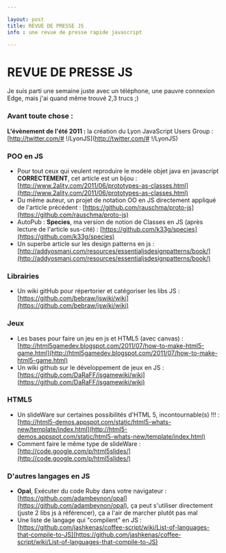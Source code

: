```yaml
---

layout: post
title: REVUE DE PRESSE JS
info : une revue de presse rapide javascript

---
```


# REVUE DE PRESSE JS

Je suis parti une semaine juste avec un téléphone, une pauvre connexion Edge, mais j'ai quand même trouvé 2,3 trucs ;)

###  Avant toute chose :

**L'évènement de l'été 2011 :** la création du Lyon JavaScript Users Group : [http://twitter.com/# !/LyonJS](http://twitter.com/# !/LyonJS)

###  POO en JS

- Pour tout ceux qui veulent reproduire le modèle objet java en javascript **CORRECTEMENT**, cet article est un bijou : [http://www.2ality.com/2011/06/prototypes-as-classes.html](http://www.2ality.com/2011/06/prototypes-as-classes.html)
- Du même auteur, un projet de notation OO en JS directement appliqué de l'article précédent : [https://github.com/rauschma/proto-js](https://github.com/rauschma/proto-js)
- AutoPub : **Species**, ma version de notion de Classes en JS (après lecture de l'article sus-cité) : [https://github.com/k33g/species](https://github.com/k33g/species)
- Un superbe article sur les design patterns en js : [http://addyosmani.com/resources/essentialjsdesignpatterns/book/](http://addyosmani.com/resources/essentialjsdesignpatterns/book/)

###  Librairies

- Un wiki gitHub pour répertorier et catégoriser les libs JS : [https://github.com/bebraw/jswiki/wiki](https://github.com/bebraw/jswiki/wiki)

###  Jeux

- Les bases pour faire un jeu en js et HTML5 (avec canvas) : [http://html5gamedev.blogspot.com/2011/07/how-to-make-html5-game.html](http://html5gamedev.blogspot.com/2011/07/how-to-make-html5-game.html)
- Un wiki github sur le développement de jeux en JS : [https://github.com/DaRaFF/jsgamewiki/wiki](https://github.com/DaRaFF/jsgamewiki/wiki)

###  HTML5

- Un slideWare sur certaines possibilités d'HTML 5, incontournable(s) !!! : [http://html5-demos.appspot.com/static/html5-whats-new/template/index.html](http://html5-demos.appspot.com/static/html5-whats-new/template/index.html)
- Comment faire le même type de slideWare : [http://code.google.com/p/html5slides/](http://code.google.com/p/html5slides/)

###  D'autres langages en JS

- **Opal**, Exécuter du code Ruby dans votre navigateur : [https://github.com/adambeynon/opal](https://github.com/adambeynon/opal), ça peut s'utiliser directement (juste 2 libs js à référencer), ça a l'air de marcher plutôt pas mal
- Une liste de langage qui "compilent" en JS : [https://github.com/jashkenas/coffee-script/wiki/List-of-languages-that-compile-to-JS](https://github.com/jashkenas/coffee-script/wiki/List-of-languages-that-compile-to-JS)
